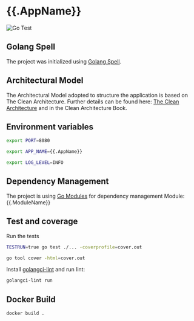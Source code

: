 # {{.AppName}}

![Go Test](https://github.com/{{.ModuleName}}/{{.AppName}}/workflows/Go%20Test/badge.svg)

## Golang Spell
The project was initialized using [Golang Spell](https://github.com/danilovalente/golangspell).

## Architectural Model
The Architectural Model adopted to structure the application is based on The Clean Architecture.
Further details can be found here: [The Clean Architecture](https://8thlight.com/blog/uncle-bob/2012/08/13/the-clean-architecture.html) and in the Clean Architecture Book.

## Environment variables

```sh
export PORT=8080

export APP_NAME={{.AppName}}

export LOG_LEVEL=INFO
```

## Dependency Management
The project is using [Go Modules](https://blog.golang.org/using-go-modules) for dependency management
Module: {{.ModuleName}}

## Test and coverage

Run the tests

```sh 
TESTRUN=true go test ./... -coverprofile=cover.out

go tool cover -html=cover.out
```

Install [golangci-lint](https://github.com/golangci/golangci-lint#install) and run lint:

```sh
golangci-lint run
```

## Docker Build

```sh
docker build .
```